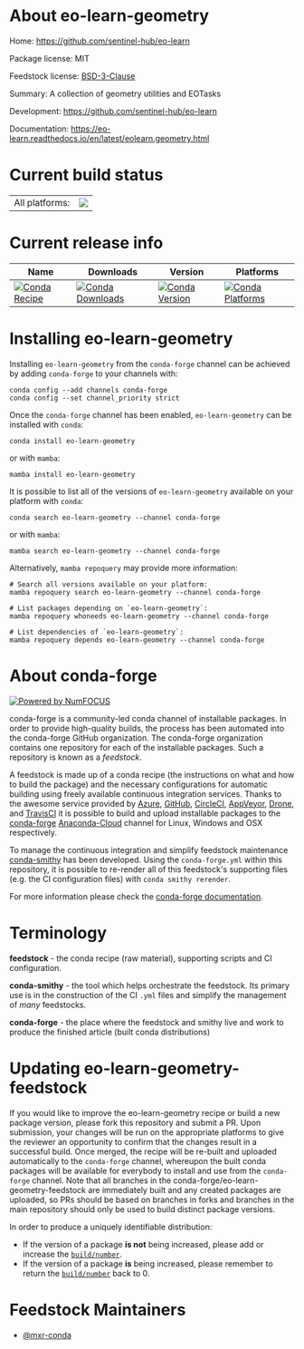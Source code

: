 About eo-learn-geometry
=======================

Home: https://github.com/sentinel-hub/eo-learn

Package license: MIT

Feedstock license: [BSD-3-Clause](https://github.com/conda-forge/eo-learn-geometry-feedstock/blob/main/LICENSE.txt)

Summary: A collection of geometry utilities and EOTasks

Development: https://github.com/sentinel-hub/eo-learn

Documentation: https://eo-learn.readthedocs.io/en/latest/eolearn.geometry.html

Current build status
====================


<table><tr><td>All platforms:</td>
    <td>
      <a href="https://dev.azure.com/conda-forge/feedstock-builds/_build/latest?definitionId=8697&branchName=main">
        <img src="https://dev.azure.com/conda-forge/feedstock-builds/_apis/build/status/eo-learn-geometry-feedstock?branchName=main">
      </a>
    </td>
  </tr>
</table>

Current release info
====================

| Name | Downloads | Version | Platforms |
| --- | --- | --- | --- |
| [![Conda Recipe](https://img.shields.io/badge/recipe-eo--learn--geometry-green.svg)](https://anaconda.org/conda-forge/eo-learn-geometry) | [![Conda Downloads](https://img.shields.io/conda/dn/conda-forge/eo-learn-geometry.svg)](https://anaconda.org/conda-forge/eo-learn-geometry) | [![Conda Version](https://img.shields.io/conda/vn/conda-forge/eo-learn-geometry.svg)](https://anaconda.org/conda-forge/eo-learn-geometry) | [![Conda Platforms](https://img.shields.io/conda/pn/conda-forge/eo-learn-geometry.svg)](https://anaconda.org/conda-forge/eo-learn-geometry) |

Installing eo-learn-geometry
============================

Installing `eo-learn-geometry` from the `conda-forge` channel can be achieved by adding `conda-forge` to your channels with:

```
conda config --add channels conda-forge
conda config --set channel_priority strict
```

Once the `conda-forge` channel has been enabled, `eo-learn-geometry` can be installed with `conda`:

```
conda install eo-learn-geometry
```

or with `mamba`:

```
mamba install eo-learn-geometry
```

It is possible to list all of the versions of `eo-learn-geometry` available on your platform with `conda`:

```
conda search eo-learn-geometry --channel conda-forge
```

or with `mamba`:

```
mamba search eo-learn-geometry --channel conda-forge
```

Alternatively, `mamba repoquery` may provide more information:

```
# Search all versions available on your platform:
mamba repoquery search eo-learn-geometry --channel conda-forge

# List packages depending on `eo-learn-geometry`:
mamba repoquery whoneeds eo-learn-geometry --channel conda-forge

# List dependencies of `eo-learn-geometry`:
mamba repoquery depends eo-learn-geometry --channel conda-forge
```


About conda-forge
=================

[![Powered by
NumFOCUS](https://img.shields.io/badge/powered%20by-NumFOCUS-orange.svg?style=flat&colorA=E1523D&colorB=007D8A)](https://numfocus.org)

conda-forge is a community-led conda channel of installable packages.
In order to provide high-quality builds, the process has been automated into the
conda-forge GitHub organization. The conda-forge organization contains one repository
for each of the installable packages. Such a repository is known as a *feedstock*.

A feedstock is made up of a conda recipe (the instructions on what and how to build
the package) and the necessary configurations for automatic building using freely
available continuous integration services. Thanks to the awesome service provided by
[Azure](https://azure.microsoft.com/en-us/services/devops/), [GitHub](https://github.com/),
[CircleCI](https://circleci.com/), [AppVeyor](https://www.appveyor.com/),
[Drone](https://cloud.drone.io/welcome), and [TravisCI](https://travis-ci.com/)
it is possible to build and upload installable packages to the
[conda-forge](https://anaconda.org/conda-forge) [Anaconda-Cloud](https://anaconda.org/)
channel for Linux, Windows and OSX respectively.

To manage the continuous integration and simplify feedstock maintenance
[conda-smithy](https://github.com/conda-forge/conda-smithy) has been developed.
Using the ``conda-forge.yml`` within this repository, it is possible to re-render all of
this feedstock's supporting files (e.g. the CI configuration files) with ``conda smithy rerender``.

For more information please check the [conda-forge documentation](https://conda-forge.org/docs/).

Terminology
===========

**feedstock** - the conda recipe (raw material), supporting scripts and CI configuration.

**conda-smithy** - the tool which helps orchestrate the feedstock.
                   Its primary use is in the construction of the CI ``.yml`` files
                   and simplify the management of *many* feedstocks.

**conda-forge** - the place where the feedstock and smithy live and work to
                  produce the finished article (built conda distributions)


Updating eo-learn-geometry-feedstock
====================================

If you would like to improve the eo-learn-geometry recipe or build a new
package version, please fork this repository and submit a PR. Upon submission,
your changes will be run on the appropriate platforms to give the reviewer an
opportunity to confirm that the changes result in a successful build. Once
merged, the recipe will be re-built and uploaded automatically to the
`conda-forge` channel, whereupon the built conda packages will be available for
everybody to install and use from the `conda-forge` channel.
Note that all branches in the conda-forge/eo-learn-geometry-feedstock are
immediately built and any created packages are uploaded, so PRs should be based
on branches in forks and branches in the main repository should only be used to
build distinct package versions.

In order to produce a uniquely identifiable distribution:
 * If the version of a package **is not** being increased, please add or increase
   the [``build/number``](https://docs.conda.io/projects/conda-build/en/latest/resources/define-metadata.html#build-number-and-string).
 * If the version of a package **is** being increased, please remember to return
   the [``build/number``](https://docs.conda.io/projects/conda-build/en/latest/resources/define-metadata.html#build-number-and-string)
   back to 0.

Feedstock Maintainers
=====================

* [@mxr-conda](https://github.com/mxr-conda/)

